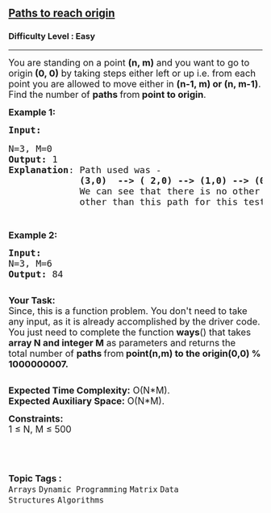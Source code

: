<h2><a href="https://practice.geeksforgeeks.org/problems/paths-to-reach-origin3850/1?page=1&category[]=Dynamic%20Programming&sortBy=difficulty">Paths to reach origin</a></h2><h3>Difficulty Level : Easy</h3><hr><div class="problems_problem_content__Xm_eO"><p><span style="font-size:18px">You are standing on a point&nbsp;<strong>(n, m)</strong>&nbsp;and you want to go to origin<strong>&nbsp;(0, 0)</strong>&nbsp;by taking steps either&nbsp;left or up i.e. from each point you are allowed to move either in&nbsp;<strong>(n-1, m)&nbsp;or&nbsp;(n, m-1)</strong>. Find the number of <strong>paths </strong>from<strong> point to origin</strong>.</span></p>

<p><span style="font-size:18px"><strong>Example 1:</strong></span></p>

<pre><span style="font-size:18px"><strong>Input:</strong></span>

<span style="font-size:18px">N=3, M=0
<strong>Output:</strong> 1
<strong>Explanation</strong>: Path used was - 
&nbsp;            <strong>(3,0)  --&gt; ( 2,0) --&gt; (1,0) --&gt; (0,0)</strong>.
&nbsp;            We can see that there is no other path
&nbsp;            other than this path for this testcase.</span></pre>

<p>&nbsp;</p>

<p><span style="font-size:18px"><strong>Example 2:</strong></span></p>

<pre><span style="font-size:18px"><strong>Input:
</strong>N=3, M=6
<strong>Output:</strong> 84 
</span></pre>

<p><br>
<span style="font-size:18px"><strong>Your Task:</strong><br>
Since, this is a function problem. You don't need to take any input, as it is already accomplished by the driver code. You just need to complete the function <strong>ways</strong>() that takes <strong>array N&nbsp;and integer M</strong>&nbsp;as parameters and returns the total&nbsp;number of <strong>paths </strong>from<strong> point(n,m) to the origin(0,0) % 1000000007.</strong></span><br>
&nbsp;</p>

<p><span style="font-size:18px"><strong>Expected Time Complexity:</strong> O(N*M).<br>
<strong>Expected Auxiliary Space:</strong> O(N*M).</span></p>

<p><span style="font-size:18px"><strong>Constraints:</strong><br>
1 ≤ N, M ≤ 500</span></p>

<p>&nbsp;</p>
</div><br><p><span style=font-size:18px><strong>Topic Tags : </strong><br><code>Arrays</code>&nbsp;<code>Dynamic Programming</code>&nbsp;<code>Matrix</code>&nbsp;<code>Data Structures</code>&nbsp;<code>Algorithms</code>&nbsp;